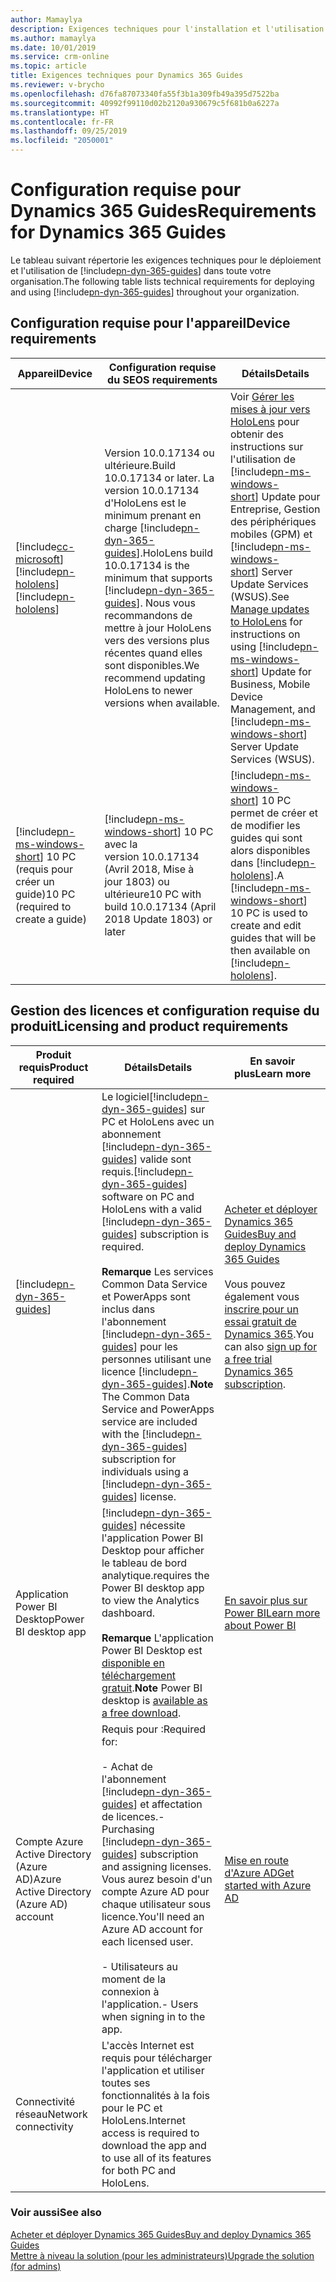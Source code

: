 ```yaml
---
author: Mamaylya
description: Exigences techniques pour l'installation et l'utilisation de Dynamics 365 Guides
ms.author: mamaylya
ms.date: 10/01/2019
ms.service: crm-online
ms.topic: article
title: Exigences techniques pour Dynamics 365 Guides
ms.reviewer: v-brycho
ms.openlocfilehash: d76fa87073340fa55f3b1a309fb49a395d7522ba
ms.sourcegitcommit: 40992f99110d02b2120a930679c5f681b0a6227a
ms.translationtype: HT
ms.contentlocale: fr-FR
ms.lasthandoff: 09/25/2019
ms.locfileid: "2050001"
---
```

# <a name="requirements-for-dynamics-365-guides"></a><span data-ttu-id="32ab5-103">Configuration requise pour Dynamics 365 Guides</span><span class="sxs-lookup"><span data-stu-id="32ab5-103">Requirements for Dynamics 365 Guides</span></span>

<span data-ttu-id="32ab5-104">Le tableau suivant répertorie les exigences techniques pour le déploiement et l'utilisation de [!include[pn-dyn-365-guides](../includes/pn-dyn-365-guides.md)] dans toute votre organisation.</span><span class="sxs-lookup"><span data-stu-id="32ab5-104">The following table lists technical requirements for deploying and using [!include[pn-dyn-365-guides](../includes/pn-dyn-365-guides.md)] throughout your organization.</span></span>

## <a name="device-requirements"></a><span data-ttu-id="32ab5-105">Configuration requise pour l'appareil</span><span class="sxs-lookup"><span data-stu-id="32ab5-105">Device requirements</span></span>
|<span data-ttu-id="32ab5-106">Appareil</span><span class="sxs-lookup"><span data-stu-id="32ab5-106">Device</span></span>|<span data-ttu-id="32ab5-107">Configuration requise du SE</span><span class="sxs-lookup"><span data-stu-id="32ab5-107">OS requirements</span></span>|<span data-ttu-id="32ab5-108">Détails</span><span class="sxs-lookup"><span data-stu-id="32ab5-108">Details</span></span>|
|----------------------------------------|---------------------------------------------|-------------------------------------|
|[!include[cc-microsoft](../includes/cc-microsoft.md)] <span data-ttu-id="32ab5-109">[!include[pn-hololens](../includes/pn-hololens.md)]</span><span class="sxs-lookup"><span data-stu-id="32ab5-109">[!include[pn-hololens](../includes/pn-hololens.md)]</span></span>|<span data-ttu-id="32ab5-110">Version 10.0.17134 ou ultérieure.</span><span class="sxs-lookup"><span data-stu-id="32ab5-110">Build 10.0.17134 or later.</span></span> <span data-ttu-id="32ab5-111">La version 10.0.17134 d'HoloLens est le minimum prenant en charge [!include[pn-dyn-365-guides](../includes/pn-dyn-365-guides.md)].</span><span class="sxs-lookup"><span data-stu-id="32ab5-111">HoloLens build 10.0.17134 is the minimum that supports [!include[pn-dyn-365-guides](../includes/pn-dyn-365-guides.md)].</span></span> <span data-ttu-id="32ab5-112">Nous vous recommandons de mettre à jour HoloLens vers des versions plus récentes quand elles sont disponibles.</span><span class="sxs-lookup"><span data-stu-id="32ab5-112">We recommend updating HoloLens to newer versions when available.</span></span> |<span data-ttu-id="32ab5-113">Voir [Gérer les mises à jour vers HoloLens](https://docs.microsoft.com/en-us/HoloLens/hololens-updates) pour obtenir des instructions sur l'utilisation de [!include[pn-ms-windows-short](../includes/pn-ms-windows-short.md)] Update pour Entreprise, Gestion des périphériques mobiles (GPM) et [!include[pn-ms-windows-short](../includes/pn-ms-windows-short.md)] Server Update Services (WSUS).</span><span class="sxs-lookup"><span data-stu-id="32ab5-113">See [Manage updates to HoloLens](https://docs.microsoft.com/en-us/HoloLens/hololens-updates) for instructions on using [!include[pn-ms-windows-short](../includes/pn-ms-windows-short.md)] Update for Business, Mobile Device Management, and [!include[pn-ms-windows-short](../includes/pn-ms-windows-short.md)] Server Update Services (WSUS).</span></span>|
|[!include[pn-ms-windows-short](../includes/pn-ms-windows-short.md)] <span data-ttu-id="32ab5-114">10 PC (requis pour créer un guide)</span><span class="sxs-lookup"><span data-stu-id="32ab5-114">10 PC (required to create a guide)</span></span>|[!include[pn-ms-windows-short](../includes/pn-ms-windows-short.md)] <span data-ttu-id="32ab5-115">10 PC avec la version 10.0.17134 (Avril 2018, Mise à jour 1803) ou ultérieure</span><span class="sxs-lookup"><span data-stu-id="32ab5-115">10 PC with build 10.0.17134 (April 2018 Update 1803) or later</span></span>|<span data-ttu-id="32ab5-116">[!include[pn-ms-windows-short](../includes/pn-ms-windows-short.md)] 10 PC permet de créer et de modifier les guides qui sont alors disponibles dans [!include[pn-hololens](../includes/pn-hololens.md)].</span><span class="sxs-lookup"><span data-stu-id="32ab5-116">A [!include[pn-ms-windows-short](../includes/pn-ms-windows-short.md)] 10 PC is used to create and edit guides that will be then available on [!include[pn-hololens](../includes/pn-hololens.md)].</span></span>|

## <a name="licensing-and-product-requirements"></a><span data-ttu-id="32ab5-117">Gestion des licences et configuration requise du produit</span><span class="sxs-lookup"><span data-stu-id="32ab5-117">Licensing and product requirements</span></span>

|<span data-ttu-id="32ab5-118">Produit requis</span><span class="sxs-lookup"><span data-stu-id="32ab5-118">Product required</span></span>|<span data-ttu-id="32ab5-119">Détails</span><span class="sxs-lookup"><span data-stu-id="32ab5-119">Details</span></span>|<span data-ttu-id="32ab5-120">En savoir plus</span><span class="sxs-lookup"><span data-stu-id="32ab5-120">Learn more</span></span>|
|-------------------------------|-------------------------------------------------------|-------------------------------------------|
|[!include[pn-dyn-365-guides](../includes/pn-dyn-365-guides.md)]|<span data-ttu-id="32ab5-121">Le logiciel[!include[pn-dyn-365-guides](../includes/pn-dyn-365-guides.md)] sur PC et HoloLens avec un abonnement [!include[pn-dyn-365-guides](../includes/pn-dyn-365-guides.md)] valide sont requis.</span><span class="sxs-lookup"><span data-stu-id="32ab5-121">[!include[pn-dyn-365-guides](../includes/pn-dyn-365-guides.md)] software on PC and HoloLens with a valid [!include[pn-dyn-365-guides](../includes/pn-dyn-365-guides.md)] subscription is required.</span></span></br><br><span data-ttu-id="32ab5-122">**Remarque** Les services Common Data Service et PowerApps sont inclus dans l'abonnement [!include[pn-dyn-365-guides](../includes/pn-dyn-365-guides.md)] pour les personnes utilisant une licence [!include[pn-dyn-365-guides](../includes/pn-dyn-365-guides.md)].</span><span class="sxs-lookup"><span data-stu-id="32ab5-122">**Note** The Common Data Service and PowerApps service are included with the [!include[pn-dyn-365-guides](../includes/pn-dyn-365-guides.md)] subscription for individuals using a [!include[pn-dyn-365-guides](../includes/pn-dyn-365-guides.md)] license.</span></span>|[<span data-ttu-id="32ab5-123">Acheter et déployer Dynamics 365 Guides</span><span class="sxs-lookup"><span data-stu-id="32ab5-123">Buy and deploy Dynamics 365 Guides</span></span>](setup.md)</br><br><span data-ttu-id="32ab5-124">Vous pouvez également vous [inscrire pour un essai gratuit de Dynamics 365](setup.md).</span><span class="sxs-lookup"><span data-stu-id="32ab5-124">You can also [sign up for a free trial Dynamics 365 subscription](setup.md).</span></span>|
|<span data-ttu-id="32ab5-125">Application Power BI Desktop</span><span class="sxs-lookup"><span data-stu-id="32ab5-125">Power BI desktop app</span></span>|[!include[pn-dyn-365-guides](../includes/pn-dyn-365-guides.md)] <span data-ttu-id="32ab5-126">nécessite l'application Power BI Desktop pour afficher le tableau de bord analytique.</span><span class="sxs-lookup"><span data-stu-id="32ab5-126">requires the Power BI desktop app to view the Analytics dashboard.</span></span></br><br><span data-ttu-id="32ab5-127">**Remarque** L'application Power BI Desktop est [disponible en téléchargement gratuit](https://powerbi.microsoft.com/desktop/).</span><span class="sxs-lookup"><span data-stu-id="32ab5-127">**Note** Power BI desktop is [available as a free download](https://powerbi.microsoft.com/desktop/).</span></span>|[<span data-ttu-id="32ab5-128">En savoir plus sur Power BI</span><span class="sxs-lookup"><span data-stu-id="32ab5-128">Learn more about Power BI</span></span>](https://powerbi.microsoft.com/desktop/)|
|<span data-ttu-id="32ab5-129">Compte Azure Active Directory (Azure AD)</span><span class="sxs-lookup"><span data-stu-id="32ab5-129">Azure Active Directory (Azure AD) account</span></span>|<span data-ttu-id="32ab5-130">Requis pour :</span><span class="sxs-lookup"><span data-stu-id="32ab5-130">Required for:</span></span></br><br><span data-ttu-id="32ab5-131">- Achat de l'abonnement [!include[pn-dyn-365-guides](../includes/pn-dyn-365-guides.md)] et affectation de licences.</span><span class="sxs-lookup"><span data-stu-id="32ab5-131">- Purchasing [!include[pn-dyn-365-guides](../includes/pn-dyn-365-guides.md)] subscription and assigning licenses.</span></span> <span data-ttu-id="32ab5-132">Vous aurez besoin d'un compte Azure AD pour chaque utilisateur sous licence.</span><span class="sxs-lookup"><span data-stu-id="32ab5-132">You'll need an Azure AD account for each licensed user.</span></span></br><br><span data-ttu-id="32ab5-133">- Utilisateurs au moment de la connexion à l'application.</span><span class="sxs-lookup"><span data-stu-id="32ab5-133">- Users when signing in to the app.</span></span>|[<span data-ttu-id="32ab5-134">Mise en route d'Azure AD</span><span class="sxs-lookup"><span data-stu-id="32ab5-134">Get started with Azure AD</span></span>](https://docs.microsoft.com/azure/active-directory/fundamentals/active-directory-whatis)|
|<span data-ttu-id="32ab5-135">Connectivité réseau</span><span class="sxs-lookup"><span data-stu-id="32ab5-135">Network connectivity</span></span>|<span data-ttu-id="32ab5-136">L'accès Internet est requis pour télécharger l'application et utiliser toutes ses fonctionnalités à la fois pour le PC et HoloLens.</span><span class="sxs-lookup"><span data-stu-id="32ab5-136">Internet access is required to download the app and to use all of its features for both PC and HoloLens.</span></span>||

### <a name="see-also"></a><span data-ttu-id="32ab5-137">Voir aussi</span><span class="sxs-lookup"><span data-stu-id="32ab5-137">See also</span></span>

[<span data-ttu-id="32ab5-138">Acheter et déployer Dynamics 365 Guides</span><span class="sxs-lookup"><span data-stu-id="32ab5-138">Buy and deploy Dynamics 365 Guides</span></span>](setup.md)<br>
[<span data-ttu-id="32ab5-139">Mettre à niveau la solution (pour les administrateurs)</span><span class="sxs-lookup"><span data-stu-id="32ab5-139">Upgrade the solution (for admins)</span></span>](upgrade.md)
